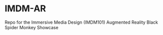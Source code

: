 # IMDM-AR
Repo for the Immersive Media Design (IMDM101) Augmented Reality Black Spider Monkey Showcase
